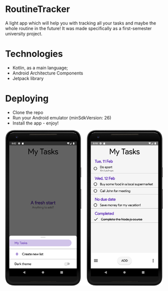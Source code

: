 # RoutineTracker
A light app which will help you with tracking all your tasks and maybe the whole routine in the future! It was made specifically as a first-semester university project.
# Technologies
* Kotlin, as a main language;
* Android Architecture Components
* Jetpack library
# Deploying
* Clone the repo
* Run your Android emulator (minSdkVersion: 26)
* Install the app - enjoy!

<img src="screenshot.png">
